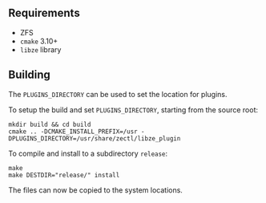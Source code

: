 ## Requirements

* ZFS
* `cmake` 3.10+
* `libze` library

## Building

The `PLUGINS_DIRECTORY` can be used to set the location for plugins.

To setup the build and set `PLUGINS_DIRECTORY`, starting from the source root:

```shell script
mkdir build && cd build
cmake .. -DCMAKE_INSTALL_PREFIX=/usr -DPLUGINS_DIRECTORY=/usr/share/zectl/libze_plugin
```

To compile and install to a subdirectory `release`:

```shell script
make
make DESTDIR="release/" install
```

The files can now be copied to the system locations.
